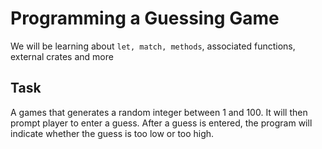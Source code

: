 # Programming a Guessing Game

We will be learning about `let, match, methods`, associated functions, external crates and more

## Task

A games that generates a random integer between 1 and 100. It will then prompt player to enter a guess. After a guess is entered, the program will indicate whether the guess is too low or too high.
